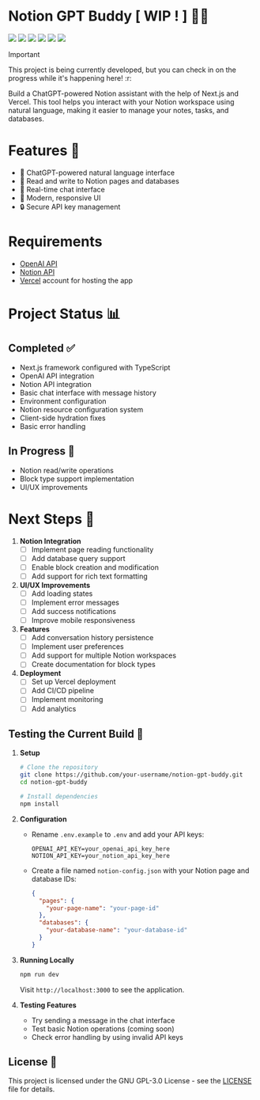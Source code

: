 # Notion GPT Buddy [ WIP ! ] 🐱‍💻
![](https://img.shields.io/badge/WIP%20!-red?style=social&logo=github&logoSize=auto)
![](https://img.shields.io/badge/State-Development-red?style=flat&logo=github&logoSize=auto)
[![](https://img.shields.io/badge/Next.js-black?logo=nextdotjs&logoSize=auto)](https://nextjs.org/)
[![](https://img.shields.io/badge/TypeScript-blue?style=flat&logo=typescript&logoColor=fafafa&logoSize=auto)](https://www.typescriptlang.org/)
[![](https://img.shields.io/badge/Vercel-black?logo=vercel&logoSize=auto)](https://vercel.com/)
[![](https://img.shields.io/badge/license-GNU%20GPL--3.0-blue)](https://github.com/sharin-void/notion-gpt-buddy/blob/master/LICENSE)

> [!IMPORTANT]
> This project is being currently developed, but you can check in on the progress while it's happening here! :r:

Build a ChatGPT-powered Notion assistant with the help of Next.js and Vercel. This tool helps you interact with your Notion workspace using natural language, making it easier to manage your notes, tasks, and databases.

# Features 🚀

* 🤖 ChatGPT-powered natural language interface
* 📝 Read and write to Notion pages and databases
* 🔄 Real-time chat interface
* 🎨 Modern, responsive UI
* 🔒 Secure API key management

# Requirements

* [OpenAI API](https://platform.openai.com/settings/organization/api-keys)
* [Notion API](https://notion.so/my-integrations)
* [Vercel](https://vercel.com/) account for hosting the app

# Project Status 📊

## Completed ✅
* Next.js framework configured with TypeScript
* OpenAI API integration
* Notion API integration
* Basic chat interface with message history
* Environment configuration
* Notion resource configuration system
* Client-side hydration fixes
* Basic error handling

## In Progress 🚧
* Notion read/write operations
* Block type support implementation
* UI/UX improvements

# Next Steps 🎯

1. **Notion Integration**
   - [ ] Implement page reading functionality
   - [ ] Add database query support
   - [ ] Enable block creation and modification
   - [ ] Add support for rich text formatting

2. **UI/UX Improvements**
   - [ ] Add loading states
   - [ ] Implement error messages
   - [ ] Add success notifications
   - [ ] Improve mobile responsiveness

3. **Features**
   - [ ] Add conversation history persistence
   - [ ] Implement user preferences
   - [ ] Add support for multiple Notion workspaces
   - [ ] Create documentation for block types

4. **Deployment**
   - [ ] Set up Vercel deployment
   - [ ] Add CI/CD pipeline
   - [ ] Implement monitoring
   - [ ] Add analytics

## Testing the Current Build 🧪

1. **Setup**
   ```bash
   # Clone the repository
   git clone https://github.com/your-username/notion-gpt-buddy.git
   cd notion-gpt-buddy

   # Install dependencies
   npm install
   ```

2. **Configuration**
   - Rename `.env.example` to `.env` and add your API keys:
     ```dotenv
     OPENAI_API_KEY=your_openai_api_key_here
     NOTION_API_KEY=your_notion_api_key_here
     ```
   - Create a file named `notion-config.json` with your Notion page and database IDs:
     ```json
     {
       "pages": {
         "your-page-name": "your-page-id"
       },
       "databases": {
         "your-database-name": "your-database-id"
       }
     }
     ```
     
3. **Running Locally**
   ```bash
   npm run dev
   ```
   Visit `http://localhost:3000` to see the application.

4. **Testing Features**
   - Try sending a message in the chat interface
   - Test basic Notion operations (coming soon)
   - Check error handling by using invalid API keys

## License 📄

This project is licensed under the GNU GPL-3.0 License - see the [LICENSE](LICENSE) file for details.
